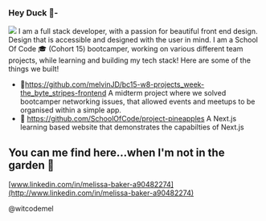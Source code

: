### Hey Duck 🦆-
<img src='\MelvinJD\Ivory Black Minimalist Name Business Consultant LinkedIn Banner (2).png'></img>
I am a full stack developer, with a passion for beautiful front end design. Design that is accessible and designed with the user in mind. 
I am a School Of Code 🎓 (Cohort 15) bootcamper, working on various different team projects, while learning and building my tech stack!
Here are some of the things we built!
- 🍋https://github.com/melvinJD/bc15-w8-projects_week-the_byte_stripes-frontend A midterm project where we solved bootcamper networking issues, that allowed events and meetups to be organised within a simple app.
- 🍋 https://github.com/SchoolOfCode/project-pineapples A Next.js learning based website that demonstrates the capabilties of Next.js


## You can me find here…when I'm not in the garden 🍋 

[www.linkedin.com/in/melissa-baker-a90482274](http://www.linkedin.com/in/melissa-baker-a90482274)

@witcodemel

